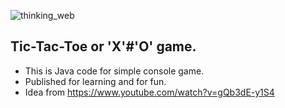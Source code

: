 ![thinking_web](https://user-images.githubusercontent.com/73262765/98283144-cf4c3200-1f64-11eb-9bdd-a679c02d9d25.png)
##  Tic-Tac-Toe or 'X'#'O' game.

- This is Java code for simple console game.
- Published for learning and for fun. 
- Idea from https://www.youtube.com/watch?v=gQb3dE-y1S4
